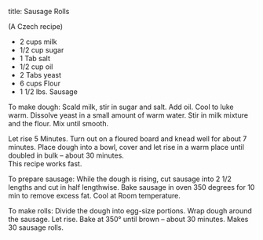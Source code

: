 title: Sausage Rolls

(A  Czech recipe)

* 2 cups milk
* 1/2 cup sugar
* 1 Tab salt
* 1/2 cup oil
* 2 Tabs yeast 
* 6 cups Flour
* 1 1/2 lbs. Sausage

To make dough: Scald milk, stir in sugar and salt.  Add oil. Cool to luke warm.  Dissolve yeast in a small amount of warm water.  Stir in milk mixture and the flour.  Mix until smooth.  

Let rise 5 Minutes.  Turn out on a floured board and knead well for about 7 minutes.  Place dough into a bowl, cover and let rise in a warm place until doubled in bulk – about 30 minutes.  
This recipe works fast.  

To prepare sausage: While the dough is rising, cut sausage into 2 1/2 lengths and cut in half lengthwise.  Bake sausage in oven 350 degrees for 10 min to remove excess fat.  Cool at Room temperature.

To make rolls: Divide the dough into egg-size portions.  Wrap dough around the sausage.  Let rise.  Bake at 350° until brown – about 30 minutes.  Makes 30 sausage rolls.
